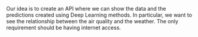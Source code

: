 Our idea is to create an API where we can show the data and the predictions created using Deep Learning methods.
In particular, we want to see the relationship between the air quality and the weather. The only requirement should be
having internet access.
